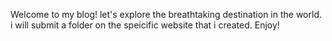 Welcome to my blog! let's explore the breathtaking destination in the world. i will submit a folder on the speicific website that i created. Enjoy!
